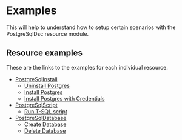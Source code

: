 # Examples

This will help to understand how to setup certain scenarios with the
PostgreSqlDsc resource module.

## Resource examples

These are the links to the examples for each individual resource.

- [PostgreSqlInstall](./Resources/PostgreSqlInstall)
  - [Uninstall Postgres](./Resources/PostgreSqlInstall/PostgreSqlInstall_Absent.ps1)
  - [Install Postgres](./Resources/PostgreSqlInstall/PostgreSqlInstall_Present.ps1)
  - [Install Postgres with Credentials](./Resources/PostgreSqlInstall/PostgreSqlInstall_PresentWithCredentials.ps1)
- [PostgreSqlScript](./Resources/PostgreSqlScript)
  - [Run T-SQL script](./Resources/PostgreSqlScript/PostgreSqlScript.ps1)
- [PostgreSqlDatabase](./Resources/PostgreSqlDatabase)
  - [Create Database](./Resources/PostgreSqlDatabase/PostgreSqlDatabase_Create.ps1)
  - [Delete Database](./Resources/PostgreSqlDatabase/PostgreSqlDatabase_Delete.ps1)
